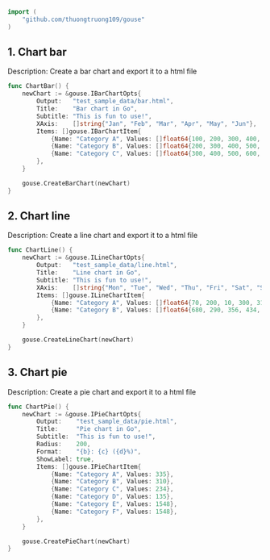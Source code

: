 
# <Badge style='font-size: 1.8rem; text-shadow: 1px 1px 2px rgba(0, 0, 0, 0.3); padding: 0.35rem 0.75rem 0.35rem 0;' type='info' text='🔖 Chart' />


```go
import (
	"github.com/thuongtruong109/gouse"
)
```

## 1. Chart bar

Description: Create a bar chart and export it to a html file<br>

```go
func ChartBar() {
	newChart := &gouse.IBarChartOpts{
		Output:   "test_sample_data/bar.html",
		Title:    "Bar chart in Go",
		Subtitle: "This is fun to use!",
		XAxis:    []string{"Jan", "Feb", "Mar", "Apr", "May", "Jun"},
		Items: []gouse.IBarChartItem{
			{Name: "Category A", Values: []float64{100, 200, 300, 400, 500, 600}},
			{Name: "Category B", Values: []float64{200, 300, 400, 500, 600, 700}},
			{Name: "Category C", Values: []float64{300, 400, 500, 600, 700, 800}},
		},
	}

	gouse.CreateBarChart(newChart)
}
```

## 2. Chart line

Description: Create a line chart and export it to a html file<br>

```go
func ChartLine() {
	newChart := &gouse.ILineChartOpts{
		Output:   "test_sample_data/line.html",
		Title:    "Line chart in Go",
		Subtitle: "This is fun to use!",
		XAxis:    []string{"Mon", "Tue", "Wed", "Thu", "Fri", "Sat", "Sun"},
		Items: []gouse.ILineChartItem{
			{Name: "Category A", Values: []float64{70, 200, 10, 300, 310, 900}},
			{Name: "Category B", Values: []float64{680, 290, 356, 434, 900, 100}},
		},
	}

	gouse.CreateLineChart(newChart)
}
```

## 3. Chart pie

Description: Create a pie chart and export it to a html file<br>

```go
func ChartPie() {
	newChart := &gouse.IPieChartOpts{
		Output:    "test_sample_data/pie.html",
		Title:     "Pie chart in Go",
		Subtitle:  "This is fun to use!",
		Radius:    200,
		Format:    "{b}: {c} ({d}%)",
		ShowLabel: true,
		Items: []gouse.IPieChartItem{
			{Name: "Category A", Values: 335},
			{Name: "Category B", Values: 310},
			{Name: "Category C", Values: 234},
			{Name: "Category D", Values: 135},
			{Name: "Category E", Values: 1548},
			{Name: "Category F", Values: 1548},
		},
	}

	gouse.CreatePieChart(newChart)
}
```

